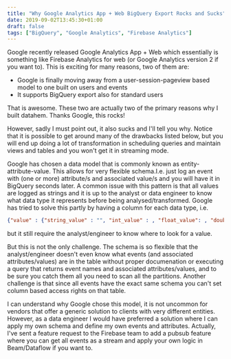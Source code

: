 ```yaml
---
title: "Why Google Analytics App + Web BigQuery Export Rocks and Sucks"
date: 2019-09-02T13:45:30+01:00
draft: false
tags: ["BigQuery", "Google Analytics", "Firebase Analytics"]
---
```


Google recently released Google Analytics App + Web which essentially is something like Firebase Analytics for web (or Google Analytics version 2 if you want to). This is exciting for many reasons, two of them are:

* Google is finally moving away from a user-session-pageview based model to one built on users and events
* It supports BigQuery export also for standard users

That is awesome. These two are actually two of the primary reasons why I built datahem. Thanks Google, this rocks!

However, sadly I must point out, it also sucks and I'll tell you why. Notice that it is possible to get around many of the drawbacks listed below, but you will end up doing a lot of transformation in scheduling queries and maintain views and tables and you won't get it in streaming mode.

Google has chosen a data model that is commonly known as entity-attribute-value. This allows for very flexible schema.I.e. just log an event with (one or more) attribute/s and associated value/s and you will have it in BigQuery seconds later. A common issue with this pattern is that all values are logged as strings and it is up to the analyst or data engineer to know what data type it represents before being analysed/transformed. Google has tried to solve this partly by having a column for each data type, i.e. 
```JSON
{"value" : {"string_value" : "", "int_value" : , "float_value": , "double_value" : }}
```
but it still require the analyst/engineer to know where to look for a value. 

But this is not the only challenge. The schema is so flexible that the analyst/engineer doesn't even know what events (and associated attributes/values) are in the table without proper documenation or executing a query that returns event names and associated attributes/values, and to be sure you catch them all you need to scan all the partitions. Another challenge is that since all events have the exact same schema you can't set column based access rights on that table.

I can understand why Google chose this model, it is not uncommon for vendors that offer a generic solution to clients with very different entities. However, as a data engineer I would have preferred a solution where I can apply my own schema and define my own events and attributes. Actually, I've sent a feature request to the Firebase team to add a pubsub feature where you can get all events as a stream and apply your own logic in Beam/Dataflow if you want to.
